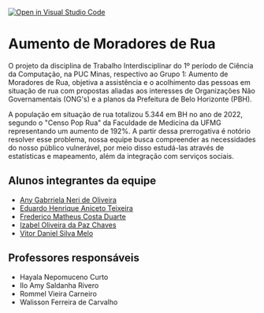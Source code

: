 [![Open in Visual Studio Code](https://classroom.github.com/assets/open-in-vscode-2e0aaae1b6195c2367325f4f02e2d04e9abb55f0b24a779b69b11b9e10269abc.svg)](https://classroom.github.com/online_ide?assignment_repo_id=15990030&assignment_repo_type=AssignmentRepo)

# Aumento de Moradores de Rua

O projeto da disciplina de Trabalho Interdisciplinar do 1º período de Ciência da Computação, na PUC Minas, respectivo ao Grupo 1: Aumento de Moradores de Rua, objetiva a assistência e o acolhimento das pessoas em situação de rua com propostas aliadas aos interesses de Organizações Não Governamentais (ONG's) e a planos da Prefeitura de Belo Horizonte (PBH). 

A população em situação de rua totalizou 5.344 em BH no ano de 2022, segundo o "Censo Pop Rua" da Faculdade de Medicina da UFMG representando um aumento de 192%. A partir dessa prerrogativa é notório resolver esse problema, nossa equipe busca compreender as necessidades do nosso público vulnerável, por meio disso estudá-las através de estatísticas e mapeamento, além da integração com serviços sociais.

## Alunos integrantes da equipe

* [Any Gabrriela Neri de Oliveira](https://github.com/anygabriella)
* [Eduardo Henrique Aniceto Teixeira](https://github.com/Eduardo-Aniceto)
* [Frederico Matheus Costa Duarte](https://github.com/Freduart12)
* [Izabel Oliveira da Paz Chaves](https://github.com/rainbowcrack)
* [Vitor Daniel Silva Melo](https://github.com/vloax)

## Professores responsáveis

* Hayala Nepomuceno Curto
* Ilo Amy Saldanha Rivero
* Rommel Vieira Carneiro
* Walisson Ferreira de Carvalho